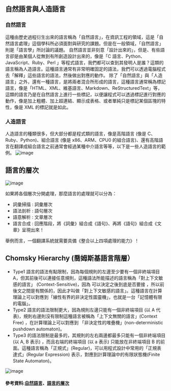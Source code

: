 ## 自然語言與人造語言

### 自然語言
這種由歷史過程衍生出來的語言稱為「自然語言」，在資訊工程的領域，這是「自然語言處理」這個學科所必須面對與研究的課題。但是在一般領域，「自然語言」則是「語言學」所討論的議題。
自然語言並非刻意「設計出來的」，但是、有些語言卻是由某個人從無到有所創造設計出來的，像是「C 語言、Python、JavaScript、Ruby、Perl 」等程式語言，我們都可以查到其發明人是誰？這類的語言稱為人造語言。這種語言通常有非常明確固定的語法，我們可以透過電腦程式去「解釋」這些語言的語法，然後做出對應的動作。
除了「自然語言」與「人造語言」之外，還有一種語言，是將兩者混合所形成的語言，這種語言通常稱為標記語言，像是「HTML、XML、維基語言、Markdown、ReStructuredText」等，這類的語言乃是在自然語言上進行一些標記，以便讓程式可以透過標記進行對應的動作，像是加上粗體、加上超連結、顯示成表格、或者單純只是標記某個區塊的特性，像是 XML 的標記就是如此。

### 人造語言
人造語言的種類很多，但大部分都是程式類的語言，像是高階語言 (像是 C、Ruby、Python)、組合語言 (像是 x86、ARM、CPU0 的組合語言)、還有高階語言在翻譯成組合語言之前通常會經過某種中介語言等等，以下是一些人造語言的範例。
![image](https://user-images.githubusercontent.com/47874872/123465288-85fa4100-d620-11eb-9829-946531186437.png)

## 語言的層次
![image](https://user-images.githubusercontent.com/47874872/123465348-98747a80-d620-11eb-9fd7-7684a80b16ea.png)

如果將各個層次分開處理，那麼語言的處理就可以分為：

* 詞彙掃描 : 詞彙層次
* 語法剖析 : 語句層次
* 語意解析 : 文章層次
* 語言合成 : 回應階段，將《詞彙》組合成《語句》、再將《語句》組合成《文章》呈現出來！

舉例而言，一個翻譯系統就需要具備《整合以上四項處理的能力》！

## Chomsky Hierarchy (喬姆斯基語言階層）
* Type1 語言的語法有點限制，因為每個規則的左邊至少要有一個非終端項目 A，但其前後可以連接任意規則，這種語法所能描述的語言稱為「對上下文敏感的語言」 (Context-Sensitive)，因為 可以決定之後到底是否要接 ，所以前後文之間是有關係的，因此才叫做「對上下文敏感的語言」。這種語言在計算理論上可以對應到「線性有界的非決定性圖靈機」，也就是一台「記憶體有限的電腦」。
* Type2 語言的語法限制更大，因為規則左邊只能有一個非終端項目 (以 A 代表)，規則右邊則沒有限制這種語言被稱為「上下文無關的語言」(Context Free) ，在計算理論上可以對應到 「非決定性的堆疊機」(non-deterministic pushdown automaton)。
* Type3 的語法限制是最多的，其規則的左右兩邊都最多只能有一個非終端項目 (以 A, B 表示) ，而且右端的終端項目 (以 a 表示) 只能放在非終端項目 B 的前面。這種語言稱為「正規式」(Regular)，可以用程式設計中常用的「正規表達式」(Regular Expression) 表示，對應到計算理論中的有限狀態機(Finite State Automaton)。

![image](https://user-images.githubusercontent.com/47874872/123465781-25b7cf00-d621-11eb-86e7-90092b7141a8.png)

#### 參考資料:[自然語言](https://zh.wikipedia.org/zh-tw/%E8%87%AA%E7%84%B6%E8%AF%AD%E8%A8%80)、[語言的層次](https://medium.com/%E4%BA%BA%E5%B7%A5%E6%99%BA%E6%85%A7/%E8%AA%9E%E6%B3%95%E7%90%86%E8%AB%96-23bc87126e6)
